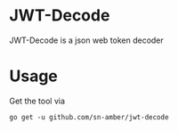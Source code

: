 # JWT-Decode

JWT-Decode is a json web token decoder

# Usage

Get the tool via

```
go get -u github.com/sn-amber/jwt-decode
```

